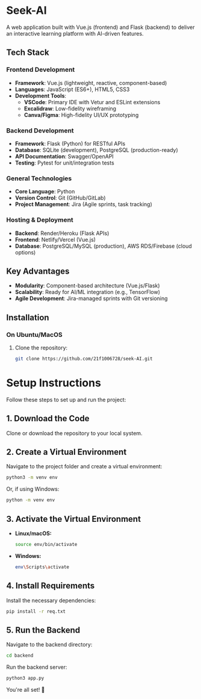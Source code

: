 # Seek-AI

A web application built with Vue.js (frontend) and Flask (backend) to deliver an interactive learning platform with AI-driven features.

## Tech Stack

### Frontend Development
- **Framework**: Vue.js (lightweight, reactive, component-based)
- **Languages**: JavaScript (ES6+), HTML5, CSS3
- **Development Tools**:
  - **VSCode**: Primary IDE with Vetur and ESLint extensions
  - **Excalidraw**: Low-fidelity wireframing
  - **Canva/Figma**: High-fidelity UI/UX prototyping

### Backend Development
- **Framework**: Flask (Python) for RESTful APIs
- **Database**: SQLite (development), PostgreSQL (production-ready)
- **API Documentation**: Swagger/OpenAPI
- **Testing**: Pytest for unit/integration tests

### General Technologies
- **Core Language**: Python
- **Version Control**: Git (GitHub/GitLab)
- **Project Management**: Jira (Agile sprints, task tracking)

### Hosting & Deployment
- **Backend**: Render/Heroku (Flask APIs)
- **Frontend**: Netlify/Vercel (Vue.js)
- **Database**: PostgreSQL/MySQL (production), AWS RDS/Firebase (cloud options)

## Key Advantages
- **Modularity**: Component-based architecture (Vue.js/Flask)
- **Scalability**: Ready for AI/ML integration (e.g., TensorFlow)
- **Agile Development**: Jira-managed sprints with Git versioning

## Installation

### On Ubuntu/MacOS
1. Clone the repository:
   ```bash
   git clone https://github.com/21f1006728/seek-AI.git

# Setup Instructions

Follow these steps to set up and run the project:

## 1. Download the Code
Clone or download the repository to your local system.

## 2. Create a Virtual Environment
Navigate to the project folder and create a virtual environment:
```sh
python3 -m venv env
```
Or, if using Windows:
```sh
python -m venv env
```

## 3. Activate the Virtual Environment
- **Linux/macOS:**
  ```sh
  source env/bin/activate
  ```
- **Windows:**
  ```sh
  env\Scripts\activate
  ```

## 4. Install Requirements
Install the necessary dependencies:
```sh
pip install -r req.txt
```

## 5. Run the Backend
Navigate to the backend directory:
```sh
cd backend
```
Run the backend server:
```sh
python3 app.py
```

You're all set! 🚀

